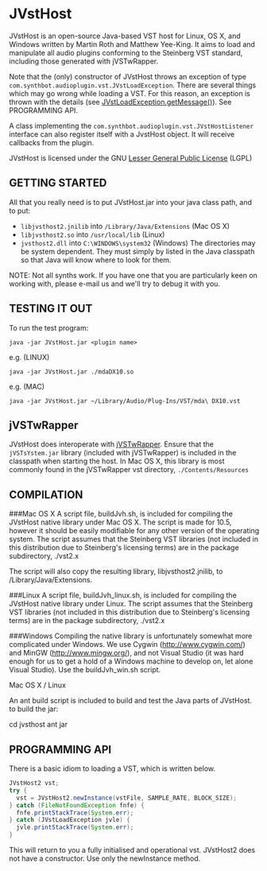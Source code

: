 # JVstHost

JVstHost is an open-source Java-based VST host for Linux, OS X, and Windows written by Martin Roth and Matthew Yee-King. It aims to load and manipulate all audio plugins conforming to the Steinberg VST standard, including those generated with jVSTwRapper.

Note that the (only) constructor of JVstHost throws an exception of type `com.synthbot.audioplugin.vst.JVstLoadException`. There are several  things which may go wrong while loading a VST. For this reason, an exception  is thrown with the details (see [JVstLoadException.getMessage()]()). See PROGRAMMING API.

A class implementing the `com.synthbot.audioplugin.vst.JVstHostListener` interface can also register itself with a JvstHost object. It will receive callbacks from the plugin.

JVstHost is licensed under the GNU [Lesser General Public License](http://www.gnu.org/copyleft/lesser.html) (LGPL)


## GETTING STARTED 
 
All that you really need is to put JVstHost.jar into your java class path, and to put:
* `libjvsthost2.jnilib` into `/Library/Java/Extensions` (Mac OS X)
* `libjvsthost2.so` into `/usr/local/lib` (Linux)
* `jvsthost2.dll` into `C:\WINDOWS\system32` (Windows)
The directories may be system dependent. They must simply by listed in the Java classpath so that Java will know where to look for them.

NOTE: Not all synths work. If you have one that you are particularly keen on working with, please e-mail us and we'll try to debug it with you.


## TESTING IT OUT

To run the test program:

`java -jar JVstHost.jar <plugin name>`

e.g. (LINUX)

`java -jar JVstHost.jar ./mdaDX10.so`

e.g. (MAC)

`java -jar JVstHost.jar ~/Library/Audio/Plug-Ins/VST/mda\ DX10.vst`


## jVSTwRapper 

JVstHost does interoperate with [jVSTwRapper](http://jvstwrapper.sourceforge.net/ ). Ensure that the `jVSTsYstem.jar` library (included with jVSTwRapper) is included in the classpath when starting the host. In Mac OS X, this library is most commonly found in the jVSTwRapper vst directory, `./Contents/Resources`


## COMPILATION

###Mac OS X 
A script file, buildJvh.sh, is included for compiling the
JVstHost native library under Mac OS X. The script is made for 10.5,
however it should be easily modifiable for any other version of the
operating system. The script assumes that the Steinberg VST libraries
(not included in this distribution due to Steinberg's licensing terms)
are in the package subdirectory, ./vst2.x

The script will also copy the resulting library, libjvsthost2.jnilib,
to /Library/Java/Extensions.

###Linux 
A script file, buildJvh_linux.sh, is included for compiling the
JVstHost native library under Linux. The script assumes that the
Steinberg VST libraries (not included in this distribution due to
Steinberg's licensing terms) are in the package subdirectory, ./vst2.x

###Windows
Compiling the native library is unfortunately somewhat more complicated under Windows.
We use Cygwin (http://www.cygwin.com/) and MinGW (http://www.mingw.org/), and not
Visual Studio (it was hard enough for us to get a hold of a Windows machine to develop on,
let alone Visual Studio). Use the buildJvh_win.sh script.
 

Mac OS X / Linux

An ant build script is included to build and test the Java parts of JVstHost. to build the jar:

cd jvsthost
ant jar


## PROGRAMMING API

There is a basic idiom to loading a VST, which is written below.

```Java
JVstHost2 vst;
try {
  vst = JVstHost2.newInstance(vstFile, SAMPLE_RATE, BLOCK_SIZE);
} catch (FileNotFoundException fnfe) {
  fnfe.printStackTrace(System.err);
} catch (JVstLoadException jvle) {
  jvle.printStackTrace(System.err);
}
```

This will return to you a fully initialised and operational vst. JVstHost2 does not have a constructor. Use only the newInstance method.